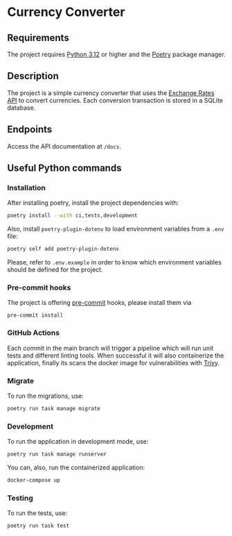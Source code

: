 # Currency Converter

## Requirements

The project requires [Python 3.12](https://www.python.org/downloads/release/python-3120/) or higher and the [Poetry](https://python-poetry.org/) package manager.

## Description

The project is a simple currency converter that uses the [Exchange Rates API](https://api.apilayer.com/exchangerates_data) to convert currencies. Each conversion transaction is stored in a SQLite database.

## Endpoints

Access the API documentation at `/docs`.

## Useful Python commands

### Installation

After installing poetry, install the project dependencies with:

```sh
poetry install --with ci,tests,development
```

Also, install `poetry-plugin-dotenv` to load environment variables from a `.env` file:

```sh
poetry self add poetry-plugin-dotenv
```

Please, refer to `.env.example` in order to know which environment variables should be defined for the project.

### Pre-commit hooks

The project is offering [pre-commit](https://pre-commit.com/) hooks, please install them via

```console
pre-commit install
```

### GitHub Actions

Each commit in the main branch will trigger a pipeline which will run unit tests and different linting tools.
When successful it will also containerize the application, finally its scans the docker image for vulnerabilities with [Trivy](https://aquasecurity.github.io/trivy/v0.49/).

### Migrate

To run the migrations, use:

```sh
poetry run task manage migrate
```

### Development

To run the application in development mode, use:

```sh
poetry run task manage runserver
```

You can, also, run the containerized application:

```sh
docker-compose up
```

### Testing

To run the tests, use:

```sh
poetry run task test
```
